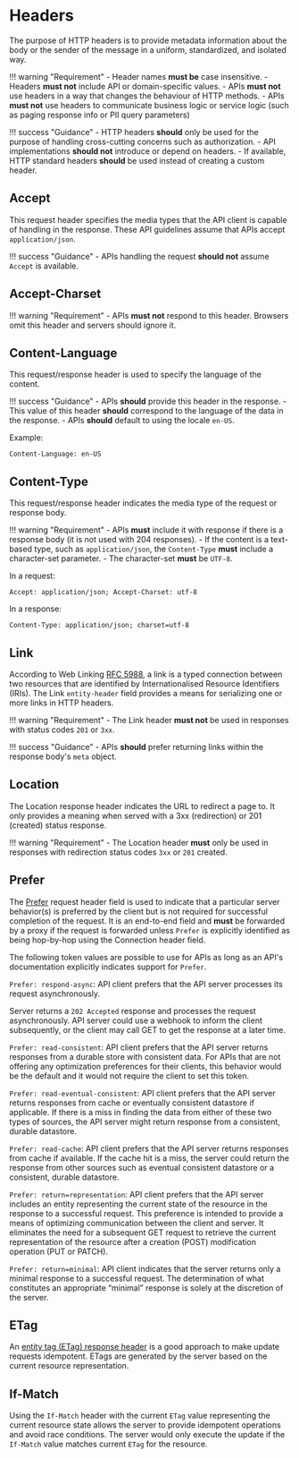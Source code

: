 # Headers

The purpose of HTTP headers is to provide metadata information about the body or the sender of the message in a uniform, standardized, and isolated way.

!!! warning "Requirement"
    - Header names **must be** case insensitive.
    - Headers **must not** include API or domain-specific values.
    - APIs **must not** use headers in a way that changes the behaviour of HTTP methods.
    - APIs **must not** use headers to communicate business logic or service logic (such as paging response info or PII query parameters)

!!! success "Guidance"
    - HTTP headers **should** only be used for the purpose of handling cross-cutting concerns such as authorization.
    - API implementations **should not** introduce or depend on headers.
    - If available, HTTP standard headers **should** be used instead of creating a custom header.

## Accept

This request header specifies the media types that the API client is capable of handling in the response. These API guidelines assume that APIs accept `application/json`.

!!! success "Guidance"
    - APIs handling the request **should not** assume `Accept` is available.

## Accept-Charset

!!! warning "Requirement"
    - APIs **must not** respond to this header. Browsers omit this header and servers should ignore it.

## Content-Language

This request/response header is used to specify the language of the content.

!!! success "Guidance"
    - APIs **should** provide this header in the response.
    - This value of this header **should** correspond to the language of the data in the response.
    - APIs **should** default to using the locale `en-US`.

Example:

```http
Content-Language: en-US
```

## Content-Type

This request/response header indicates the media type of the request or response body.

!!! warning "Requirement"
    - APIs **must** include it with response if there is a response body (it is not used with 204 responses).
    - If the content is a text-based type, such as `application/json`, the `Content-Type` **must** include a character-set parameter.
    - The character-set **must** be `UTF-8`.

In a request:

```http
Accept: application/json; Accept-Charset: utf-8
```

In a response:

```http
Content-Type: application/json; charset=utf-8
```

## Link

According to Web Linking [RFC 5988](https://tools.ietf.org/html/rfc5988), a link is a typed connection between two resources that are identified by Internationalised Resource Identifiers (IRIs).
The Link `entity-header` field provides a means for serializing one or more links in HTTP headers.

!!! warning "Requirement"
    - The Link header **must not**  be used in responses with status codes `201` or `3xx`.

!!! success "Guidance"
    - APIs **should** prefer returning links within the response body's `meta` object.

## Location

The Location response header indicates the URL to redirect a page to. It only provides a meaning when served with a 3xx (redirection) or 201 (created) status response.

!!! warning "Requirement"
    - The Location header **must** only  be used in responses with redirection status codes `3xx` or `201` created.

## Prefer

The [Prefer](https://tools.ietf.org/html/rfc7240) request header field is used to indicate that a particular server behavior(s) is preferred by the client but is not required for successful completion of the request.
It is an end-to-end field and **must** be forwarded by a proxy if the request is forwarded unless `Prefer` is explicitly identified as being hop-by-hop using the Connection header field.

The following token values are possible to use for APIs as long as an API's documentation explicitly indicates support for `Prefer`.

`Prefer: respond-async`: API client prefers that the API server processes its request asynchronously.

Server returns a `202 Accepted` response and processes the request asynchronously.
API server could use a webhook to inform the client subsequently, or the client may call GET to get the response at a later time.

`Prefer: read-consistent`: API client prefers that the API server returns responses from a durable store with consistent data.
For APIs that are not offering any optimization preferences for their clients, this behavior would be the default and it would not require the client to set this token.

`Prefer: read-eventual-consistent`: API client prefers that the API server returns responses from cache or eventually consistent datastore if applicable.
If there is a miss in finding the data from either of these two types of sources, the API server might return response from a consistent, durable datastore.

`Prefer: read-cache`: API client prefers that the API server returns responses from cache if available.
If the cache hit is a miss, the server could return the response from other sources such as eventual consistent datastore or a consistent, durable datastore.

`Prefer: return=representation`: API client prefers that the API server includes an entity representing the current state of the resource in the response to a successful request.
This preference is intended to provide a means of optimizing communication between the client and server. It eliminates the need for a subsequent GET request to retrieve the current representation of the resource after a creation (POST) modification operation (PUT or PATCH).

`Prefer: return=minimal`: API client indicates that the server returns only a minimal response to a successful request.
The determination of what constitutes an appropriate “minimal” response is solely at the discretion of the server.

## ETag

An [entity tag (ETag) response header](https://developer.mozilla.org/en-US/docs/Web/HTTP/Headers/ETag) is a good approach to make update requests idempotent.
ETags are generated by the server based on the current resource representation.

## If-Match

Using the `If-Match` header with the current `ETag` value representing the current resource state allows the server to provide idempotent operations and avoid race conditions.
The server would only execute the update if the `If-Match` value matches current `ETag` for the resource.
